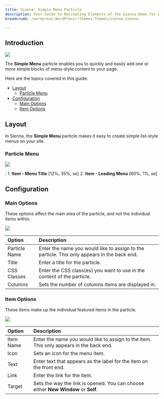 ```yaml
---
title: Sienna: Simple Menu Particle
description: Your Guide to Recreating Elements of the Sienna Demo for WordPress
breadcrumb: /wordpress:WordPress/!themes:Themes/sienna:Sienna

---
```


## Introduction

![](assets/particle_simplemenu1.jpg)

The **Simple Menu** particle enables you to quickly and easily add one or more simple blocks of menu-style content to your page.

Here are the topics covered in this guide:

* [Layout](#layout)
    - [Particle Menu](#particle-content)
* [Configuration](#configuration)
    - [Main Options](#main-options)
    - [Item Options](#item-options)

## Layout

In Sienna, the **Simple Menu** particle makes it easy to create simple list-style menus on your site.

### Particle Menu

![](assets/particle_simplemenu1.jpg)

:   1. **Item - Menu Title** [12%, 35%, se]
    2. **Item - Leading Menu** [60%, 1%, se]

## Configuration

### Main Options 

These options affect the main area of the particle, and not the individual items within.

![](assets/particle_simplemenu2.jpg)

| Option        | Description                                                                                 |
| :-----        | :-----                                                                                      |
| Particle Name | Enter the name you would like to assign to the particle. This only appears in the back end. |
| Title         | Enter a title for the particle.                                                             |
| CSS Classes   | Enter the CSS class(es) you want to use in the content of the particle.                     |
| Columns       | Sets the number of columns items are displayed in.                                          |


### Item Options

These items make up the individual featured items in the particle.

![](assets/particle_simplemenu3.jpg)

| Option    | Description                                                                             |
| :-----    | :-----                                                                                  |
| Item Name | Enter the name you would like to assign to the item. This only appears in the back end. |
| Icon      | Sets an icon for the menu item.                                                         |
| Text      | Enter text that appears as the label for the item on the front end.                     |
| Link      | Enter the link for the item.                                                            |
| Target    | Sets the way the link is opened. You can choose either **New Window** or **Self**.      |



